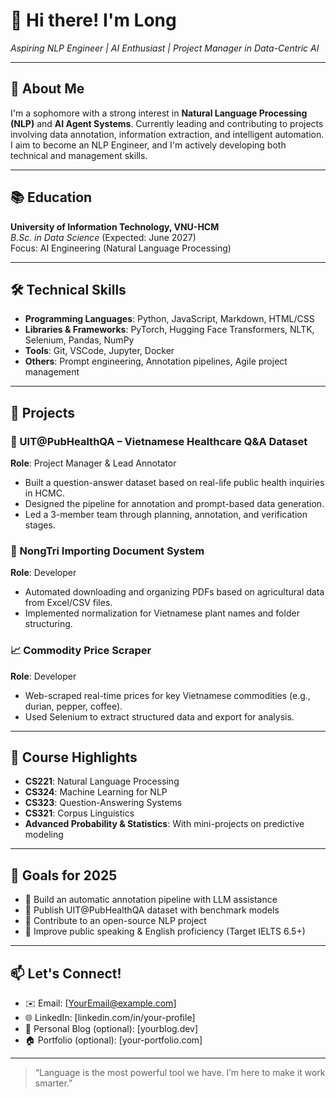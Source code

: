 # 👋 Hi there! I'm Long
*Aspiring NLP Engineer | AI Enthusiast | Project Manager in Data-Centric AI*

---

## 🧠 About Me
I'm a sophomore with a strong interest in **Natural Language Processing (NLP)** and **AI Agent Systems**. Currently leading and contributing to projects involving data annotation, information extraction, and intelligent automation. I aim to become an NLP Engineer, and I'm actively developing both technical and management skills.

---

## 📚 Education
**University of Information Technology, VNU-HCM**  
*B.Sc. in Data Science* (Expected: June 2027)  
Focus: AI Engineering (Natural Language Processing)

---

## 🛠️ Technical Skills
- **Programming Languages**: Python, JavaScript, Markdown, HTML/CSS  
- **Libraries & Frameworks**: PyTorch, Hugging Face Transformers, NLTK, Selenium, Pandas, NumPy  
- **Tools**: Git, VSCode, Jupyter, Docker
- **Others**: Prompt engineering, Annotation pipelines, Agile project management

---

## 🚀 Projects

### 🏥 UIT@PubHealthQA – Vietnamese Healthcare Q&A Dataset  
**Role**: Project Manager & Lead Annotator  
- Built a question-answer dataset based on real-life public health inquiries in HCMC.  
- Designed the pipeline for annotation and prompt-based data generation.  
- Led a 3-member team through planning, annotation, and verification stages.

### 📄 NongTri Importing Document System  
**Role**: Developer  
- Automated downloading and organizing PDFs based on agricultural data from Excel/CSV files.  
- Implemented normalization for Vietnamese plant names and folder structuring.

### 📈 Commodity Price Scraper  
**Role**: Developer  
- Web-scraped real-time prices for key Vietnamese commodities (e.g., durian, pepper, coffee).  
- Used Selenium to extract structured data and export for analysis.

---

## 📌 Course Highlights
- **CS221**: Natural Language Processing  
- **CS324**: Machine Learning for NLP  
- **CS323**: Question-Answering Systems  
- **CS321**: Corpus Linguistics  
- **Advanced Probability & Statistics**: With mini-projects on predictive modeling

---

## 🎯 Goals for 2025
- 🚧 Build an automatic annotation pipeline with LLM assistance  
- 📘 Publish UIT@PubHealthQA dataset with benchmark models  
- 🤖 Contribute to an open-source NLP project  
- 🎤 Improve public speaking & English proficiency (Target IELTS 6.5+)

---

## 📫 Let's Connect!
- ✉️ Email: [YourEmail@example.com]  
- 🌐 LinkedIn: [linkedin.com/in/your-profile]  
- 🧠 Personal Blog (optional): [yourblog.dev]  
- 🏠 Portfolio (optional): [your-portfolio.com]

---

> “Language is the most powerful tool we have. I’m here to make it work smarter.”

<!---
nguyenlong205/nguyenlong205 is a ✨ special ✨ repository because its `README.md` (this file) appears on your GitHub profile.
You can click the Preview link to take a look at your changes.
--->
